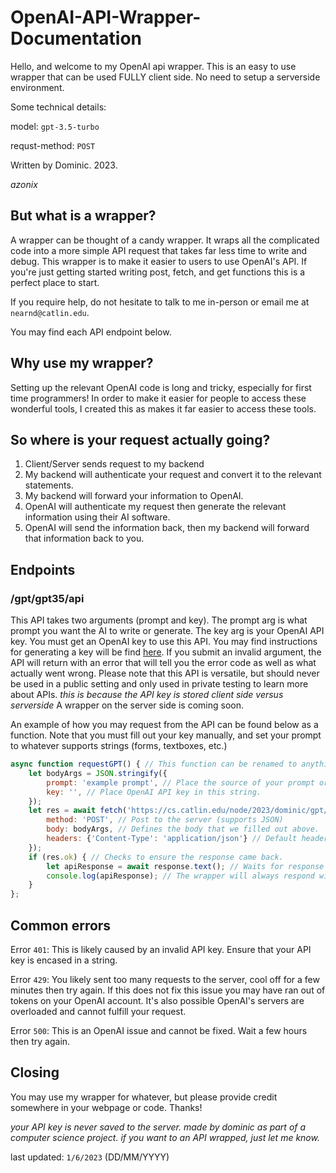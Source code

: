 # OpenAI-API-Wrapper-Documentation

Hello, and welcome to my OpenAI api wrapper. This is an easy to use wrapper that can be used FULLY client side. No need to setup a serverside environment.  

Some technical details:

model: `gpt-3.5-turbo`

requst-method: `POST`


Written by Dominic. 2023. 

*azonix*

## But what is a wrapper?

A wrapper can be thought of a candy wrapper. It wraps all the complicated code into a more simple API request that takes far less time to write and debug. This wrapper is to make it easier to users to use OpenAI's API. If you're just getting started writing post, fetch, and get functions this is a perfect place to start. 

If you require help, do not hesitate to talk to me in-person or email me at `nearnd@catlin.edu`.

You may find each API endpoint below.

## Why use my wrapper?

Setting up the relevant OpenAI code is long and tricky, especially for first time programmers! In order to make it easier for people to access these wonderful tools, I created this as makes it far easier to access these tools.

## So where is your request actually going?

1. Client/Server sends request to my backend
2. My backend will authenticate your request and convert it to the relevant statements.
3. My backend will forward your information to OpenAI. 
4. OpenAI will authenticate my request then generate the relevant information using their AI software.
5. OpenAI will send the information back, then my backend will forward that information back to you.

## Endpoints

### /gpt/gpt35/api

This API takes two arguments (prompt and key). The prompt arg is what prompt you want the AI to write or generate. The key arg is your OpenAI API key. You must get an OpenAI key to use this API. You may find instructions for generating a key will be find [here](https://help.socialintents.com/article/188-how-to-find-your-openai-api-key-for-chatgpt). If you submit an invalid argument, the API will return with an error that will tell you the error code as well as what actually went wrong. Please note that this API is versatile, but should never be used in a public setting and only used in private testing to learn more about APIs. *this is because the API key is stored client side versus serverside* A wrapper on the server side is coming soon.

An example of how you may request from the API can be found below as a function. Note that you must fill out your key manually, and set your prompt to whatever supports strings (forms, textboxes, etc.)

```js
async function requestGPT() { // This function can be renamed to anything.
    let bodyArgs = JSON.stringify({
        prompt: 'example prompt', // Place the source of your prompt or the string of your prompt in here. This is what you are asking the chat bot.
        key: '', // Place OpenAI API key in this string.
    });
    let res = await fetch('https://cs.catlin.edu/node/2023/dominic/gpt/gpt35/api', { // Requests my API with the arguments provided above.
        method: 'POST', // Post to the server (supports JSON)
        body: bodyArgs, // Defines the body that we filled out above.
        headers: {'Content-Type': 'application/json'} // Default headers that are sent to the server specifying what is actually being sent.
    });
    if (res.ok) { // Checks to ensure the response came back.
        let apiResponse = await response.text(); // Waits for response with await function. 
        console.log(apiResponse); // The wrapper will always respond with a string. You can do whatever you want with this now. This will log it to your web development console. You may access it through the keybind 'CTRL-SHIFT-I'.
    }
};
```

## Common errors

Error `401`: This is likely caused by an invalid API key. Ensure that your API key is encased in a string. 

Error `429`: You likely sent too many requests to the server, cool off for a few minutes then try again. If this does not fix this issue you may have ran out of tokens on your OpenAI account. It's also possible OpenAI's servers are overloaded and cannot fulfill your request.

Error `500`: This is an OpenAI issue and cannot be fixed. Wait a few hours then try again.

## Closing

You may use my wrapper for whatever, but please provide credit somewhere in your webpage or code. Thanks!

*your API key is never saved to the server. made by dominic as part of a computer science project. if you want to an API wrapped, just let me know.*

last updated: `1/6/2023` (DD/MM/YYYY)
